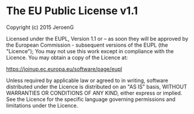 # The EU Public License v1.1

Copyright (c) 2015 JeroenG

Licensed under the EUPL, Version 1.1 or – as soon they
will be approved by the European Commission - subsequent
versions of the EUPL (the "Licence");
You may not use this work except in compliance with the
Licence.
You may obtain a copy of the Licence at:

https://joinup.ec.europa.eu/software/page/eupl

Unless required by applicable law or agreed to in
writing, software distributed under the Licence is
distributed on an "AS IS" basis,
WITHOUT WARRANTIES OR CONDITIONS OF ANY KIND, either
express or implied.
See the Licence for the specific language governing
permissions and limitations under the Licence.
